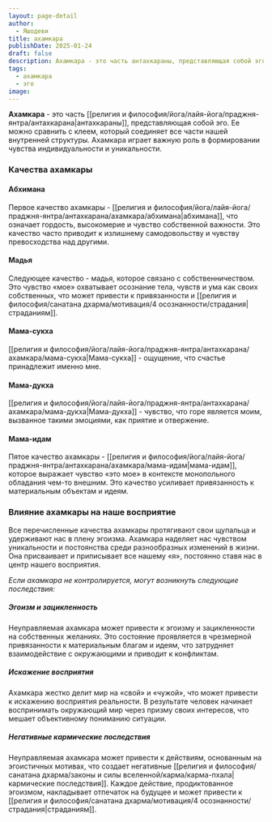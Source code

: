 ```yaml
---
layout: page-detail
author:
  - Яшодеви
title: ахамкара
publishDate: 2025-01-24
draft: false
description: Ахамкара - это часть антахкараны, представляющая собой эго. Ее можно сравнить с клеем, который соединяет все части нашей внутренней структуры. Ахамкара играет важную роль в формировании чувства индивидуальности и уникальности.
tags:
  - ахамкара
  - эго
image:
---
```

**Ахамкара** - это часть [[религия и философия/йога/лайя-йога/праджня-янтра/антахкарана|антахкараны]], представляющая собой эго. Ее можно сравнить с клеем, который соединяет все части нашей внутренней структуры. Ахамкара играет важную роль в формировании чувства индивидуальности и уникальности.
### Качества ахамкары

#### Абхимана
Первое качество ахамкары - [[религия и философия/йога/лайя-йога/праджня-янтра/антахкарана/ахамкара/абхимана|абхимана]], что означает гордость, высокомерие и чувство собственной важности. Это качество часто приводит к излишнему самодовольству и чувству превосходства над другими.
#### Мадья
Следующее качество - мадья, которое связано с собственничеством. Это чувство «мое» охватывает осознание тела, чувств и ума как своих собственных, что может привести к привязанности и [[религия и философия/санатана дхарма/мотивация/4 осознанности/страдания|страданиям]].
#### Мама-сукха 
[[религия и философия/йога/лайя-йога/праджня-янтра/антахкарана/ахамкара/мама-сукха|Мама-сукха]] - ощущение, что счастье принадлежит именно мне.
#### Мама-дукха
[[религия и философия/йога/лайя-йога/праджня-янтра/антахкарана/ахамкара/мама-дукха|Мама-дукха]] - чувство, что горе является моим, вызванное такими эмоциями, как приятие и отвержение.
#### Мама-идам
Пятое качество ахамкары - [[религия и философия/йога/лайя-йога/праджня-янтра/антахкарана/ахамкара/мама-идам|мама-идам]], которое выражает чувство «это мое» в контексте монопольного обладания чем-то внешним. Это качество усиливает привязанность к материальным объектам и идеям.

### Влияние ахамкары на наше восприятие
Все перечисленные качества ахамкары протягивают свои щупальца и удерживают нас в плену эгоизма. Ахамкара наделяет нас чувством уникальности и постоянства среди разнообразных изменений в жизни. Она присваивает и приписывает все нашему «я», постоянно ставя нас в центр нашего восприятия.

*Если ахамкара не контролируется, могут возникнуть следующие последствия:*
##### Эгоизм и зацикленность
Неуправляемая ахамкара может привести к эгоизму и зацикленности на собственных желаниях. Это состояние проявляется в чрезмерной привязанности к материальным благам и идеям, что затрудняет взаимодействие с окружающими и приводит к конфликтам.
##### Искажение восприятия
Ахамкара жестко делит мир на «свой» и «чужой», что может привести к искажению восприятия реальности. В результате человек начинает воспринимать окружающий мир через призму своих интересов, что мешает объективному пониманию ситуации.
##### Негативные кармические последствия
Неуправляемая ахамкара может привести к действиям, основанным на эгоистичных мотивах, что создает негативные [[религия и философия/санатана дхарма/законы и силы вселенной/карма/карма-пхала|кармические последствия]]. Каждое действие, продиктованное эгоизмом, накладывает отпечаток на будущее и может привести к [[религия и философия/санатана дхарма/мотивация/4 осознанности/страдания|страданиям]].
